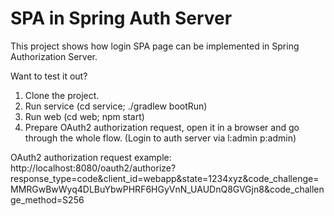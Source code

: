 # SPA in Spring Auth Server

This project shows how login SPA page can be implemented in Spring Authorization Server.

Want to test it out?
1. Clone the project.
2. Run service (cd service; ./gradlew bootRun)
3. Run web (cd web; npm start)
4. Prepare OAuth2 authorization request, open it in a browser and go through the whole flow. (Login to auth server via l:admin p:admin)

OAuth2 authorization request example: http://localhost:8080/oauth2/authorize?response_type=code&client_id=webapp&state=1234xyz&code_challenge=MMRGwBwWyq4DLBuYbwPHRF6HGyVnN_UAUDnQ8GVGjn8&code_challenge_method=S256